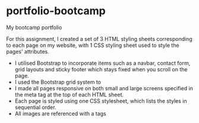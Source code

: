 # portfolio-bootcamp
My bootcamp portfolio

For this assignment, I created a set of 3 HTML styling sheets corresponding to each page on my website, with 1 CSS styling sheet used to style the pages' attributes. 

- I utilised Bootstrap to incorporate items such as a navbar, contact form, grid layouts and sticky footer which stays fixed when you scroll on the page. 
- I used the Bootstrap grid system to 
- I made all pages responsive on both small and large screens specified in the meta tag at the top of each HTML sheet. 
- Each page is styled using one CSS stylesheet, which lists the styles in sequential order. 
- All images are referenced with a tags 

